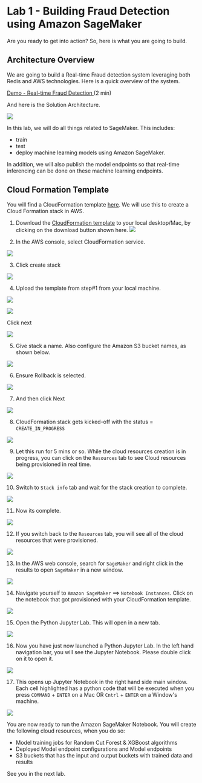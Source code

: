# Lab 1 - Building Fraud Detection using Amazon SageMaker
Are you ready to get into action?
So, here is what you are going to build.

## Architecture Overview
We are going to build a Real-time Fraud detection system leveraging both Redis and AWS technologies.
Here is a quick overview of the system.

[Demo - Real-time Fraud Detection ](https://docs.google.com/presentation/d/1h6GrhdR6_Dt-NP9BEcea5mlGtYE4Atk1QlBvCMu1WCA/edit#slide=id.g24608284783_0_1198) (2 min)

And here is the Solution Architecture.

![](images/01-arch-overview.png)

In this lab, we will do all things related to SageMaker. This includes:
- train
- test
- deploy
machine learning models using Amazon SageMaker.

In addition, we will also publish the model endpoints so that real-time inferencing can be done on these machine learning endpoints.

## Cloud Formation Template

You will find a CloudFormation template [here](https://github.com/Redislabs-Solution-Architects/aws-fraud-detection/blob/main/aws/sagemaker/fraud-detection-using-machine-learning.template).  We will use this to create a Cloud Formation stack in AWS.

1. Download the [CloudFormation template](https://github.com/Redislabs-Solution-Architects/aws-fraud-detection/blob/main/aws/sagemaker/fraud-detection-using-machine-learning.template) to your local desktop/Mac, by clicking on the download button shown here.
![](images/02-download-cf-template.png)


2. In the AWS console, select CloudFormation service.

![](images/03-cloudformation.png)

3. Click create stack

![](images/04-create-stack.png)

4. Upload the template from step#1 from your local machine.

![](images/05-create-stack.png)

![](images/06-create-stack.png)

Click next

![](images/07-create-stack.png)

5. Give stack a name. Also configure the Amazon S3 bucket names, as shown below.

![](images/08-create-stack.png)

6. Ensure Rollback is selected.

![](images/09-create-stack.png)

7. And then click Next

![](images/10-create-stack.png)

8. CloudFormation stack gets kicked-off with the status = `CREATE_IN_PROGRESS`

![](images/11-create-stack.png)

9. Let this run for 5 mins or so. While the cloud resources creation is in progress, you can click on the `Resources` tab to see Cloud resources being provisioned in real time.

![](images/12-create-stack.png)

10. Switch to `Stack info` tab and wait for the stack creation to complete.

![](images/13-create-stack.png)

11. Now its complete.

![](images/14-create-stack.png)

12. If you switch back to the `Resources` tab, you will see all of the cloud resources that were provisioned.

![](images/15-create-stack-status.png)

13. In the AWS web console, search for `SageMaker` and right click in the results to open `SageMaker` in a new window.

![](images/16-SageMaker.png)

14. Navigate yourself to `Amazon SageMaker` ==> `Notebook Instances`. Click on the notebook that got provisioned with your CloudFormation template.

![](images/17-SageMaker.png)

15. Open the Python Jupyter Lab. This will open in a new tab.

![](images/18-SageMaker.png)

16. Now you have just now launched a Python Jupyter Lab. In the left hand navigation bar, you will see the Jupyter Notebook. Please double click on it to open it.

![](images/19-SageMaker.png)

17. This opens up Jupyter Notebook in the right hand side main window. Each cell highlighted has a python code that will be executed when you press `COMMAND` + `ENTER` on a Mac OR `Cntrl` + `ENTER` on a Window's machine.

![](images/20-SageMaker.png)

You are now ready to run the Amazon SageMaker Notebook. You will create the following cloud resources, when you do so:

* Model training jobs for Random Cut Forest & XGBoost algorithms
* Deployed Model endpoint configurations and Model endpoints
* S3 buckets that has the input and output buckets with trained data and results

See you in the next lab.
